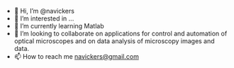 - 👋 Hi, I’m @navickers
- 👀 I’m interested in ...
- 🌱 I’m currently learning Matlab
- 💞️ I’m looking to collaborate on applications for control and automation of optical microscopes and on data analysis of microscopy images and data. 
- 📫 How to reach me navickers@gmail.com

<!---
navickers/navickers is a ✨ special ✨ repository because its `README.md` (this file) appears on your GitHub profile.
You can click the Preview link to take a look at your changes.
--->
